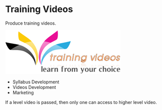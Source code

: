 # Training Videos

Produce training videos.

![Training Videos](logo.png)

* Syllabus Development
* Videos Development
* Marketing

If a level video is passed, then only one can access to higher level video.
